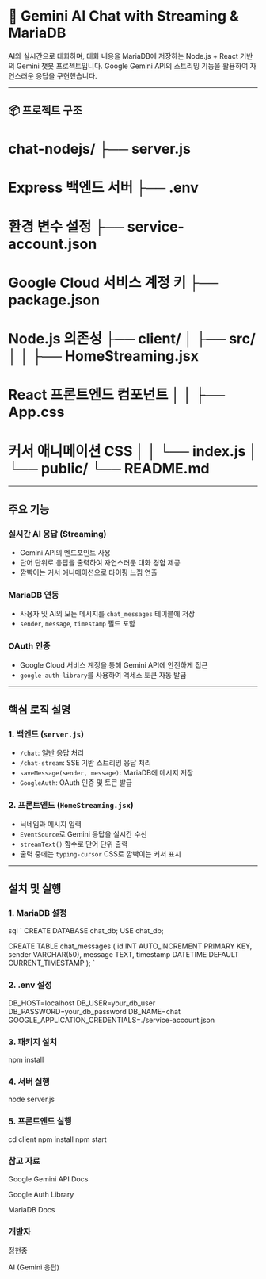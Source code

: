 # 💬 Gemini AI Chat with Streaming & MariaDB

AI와 실시간으로 대화하며, 대화 내용을 MariaDB에 저장하는 Node.js + React 기반의 Gemini 챗봇 프로젝트입니다. Google Gemini API의 스트리밍 기능을 활용하여 자연스러운 응답을 구현했습니다.

---

## 📦 프로젝트 구조


# chat-nodejs/ ├── server.js                
# Express 백엔드 서버 ├── .env                     
# 환경 변수 설정 ├── service-account.json     
# Google Cloud 서비스 계정 키 ├── package.json             
# Node.js 의존성 ├── client/ │   ├── src/ │   │   ├── HomeStreaming.jsx 
# React 프론트엔드 컴포넌트 │   │   ├── App.css 
# 커서 애니메이션 CSS │   │   └── index.js │   └── public/ └── README.md


---

## 주요 기능

### 실시간 AI 응답 (Streaming)
- Gemini API의 엔드포인트 사용
- 단어 단위로 응답을 출력하여 자연스러운 대화 경험 제공
- 깜빡이는 커서 애니메이션으로 타이핑 느낌 연출

### MariaDB 연동
- 사용자 및 AI의 모든 메시지를 `chat_messages` 테이블에 저장
- `sender`, `message`, `timestamp` 필드 포함

### OAuth 인증
- Google Cloud 서비스 계정을 통해 Gemini API에 안전하게 접근
- `google-auth-library`를 사용하여 액세스 토큰 자동 발급

---

## 핵심 로직 설명

### 1. 백엔드 (`server.js`)
- `/chat`: 일반 응답 처리
- `/chat-stream`: SSE 기반 스트리밍 응답 처리
- `saveMessage(sender, message)`: MariaDB에 메시지 저장
- `GoogleAuth`: OAuth 인증 및 토큰 발급

### 2. 프론트엔드 (`HomeStreaming.jsx`)
- 닉네임과 메시지 입력
- `EventSource`로 Gemini 응답을 실시간 수신
- `streamText()` 함수로 단어 단위 출력
- 출력 중에는 `typing-cursor` CSS로 깜빡이는 커서 표시

---

## 설치 및 실행

### 1. MariaDB 설정
sql
`
CREATE DATABASE chat_db;
USE chat_db;

CREATE TABLE chat_messages (
  id INT AUTO_INCREMENT PRIMARY KEY,
  sender VARCHAR(50),
  message TEXT,
  timestamp DATETIME DEFAULT CURRENT_TIMESTAMP
);
`
### 2. .env 설정

DB_HOST=localhost
DB_USER=your_db_user
DB_PASSWORD=your_db_password
DB_NAME=chat
GOOGLE_APPLICATION_CREDENTIALS=./service-account.json

### 3. 패키지 설치

npm install

### 4. 서버 실행

node server.js

### 5. 프론트엔드 실행

cd client
npm install
npm start

### 참고 자료

Google Gemini API Docs

Google Auth Library

MariaDB Docs

### 개발자

정현중

AI (Gemini 응답)
